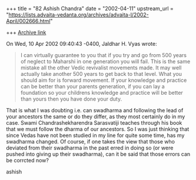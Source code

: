 +++
title = "82 Ashish Chandra"
date = "2002-04-11"
upstream_url = "https://lists.advaita-vedanta.org/archives/advaita-l/2002-April/002666.html"

+++
[Archive link](https://lists.advaita-vedanta.org/archives/advaita-l/2002-April/002666.html)

On Wed, 10 Apr 2002 09:40:43 -0400, Jaldhar H. Vyas
<jaldhar at BRAINCELLS.COM> wrote:

>
>I can virtually guarantee to you that if you try and go from 500 years of
>neglect to Maharshi in one generation you will fail.  This is the same
>mistake all the other Vedic revivalist movements made.  It may well
>actually take another 500 years to get back to that level.  What you
>should aim for is forward movement.  If your knowledge and practice can be
>better than your parents generation, if you can lay a foundation so your
>childrens knowledge and practice will be better than yours then you have
>done your duty.
>

That is what I was doubting i.e. can swadharma and following the lead of
your ancestors the same or do they differ, as they most certainly do in my
case. Swami Chandrashekharendra Sarasvatiji teaches through his book that
we must follow the dharma of our ancestors. So I was just thinking that
since Vedas have not been studied in my line for quite some time, has my
swadharma changed. Of course, if one takes the view that those who deviated
from their swadharma in the past erred in doing so (or were pushed into
giving up their swadharma), can it be said that those errors can be
corrcted now?

ashish

